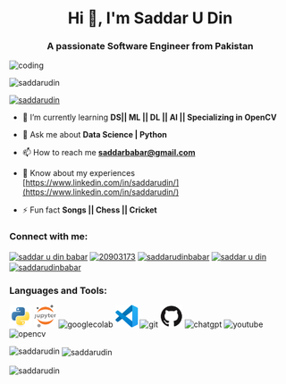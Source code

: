 <h1 align="center">Hi 👋, I'm Saddar U Din</h1>
<h3 align="center">A passionate Software Engineer from Pakistan</h3>        
<img src="https://qrangers.com/wp-content/uploads/2021/09/Banner-Introduction-to-3D-Animation.png" alt="coding">

<p align="left"> <img src="https://komarev.com/ghpvc/?username=saddarudin&label=Profile%20views&color=0e75b6&style=flat" alt="saddarudin" /> </p>

<p align="left"> <a href="https://github.com/ryo-ma/github-profile-trophy"><img src="https://github-profile-trophy.vercel.app/?username=saddarudin" alt="saddarudin" /></a> </p>

- 🌱 I’m currently learning **DS|| ML || DL || AI || Specializing in OpenCV**

- 💬 Ask me about **Data Science | Python**

- 📫 How to reach me **saddarbabar@gmail.com**

- 📄 Know about my experiences [https://www.linkedin.com/in/saddarudin/](https://www.linkedin.com/in/saddarudin/)

- ⚡ Fun fact **Songs || Chess || Cricket**

<h3 align="left">Connect with me:</h3>
<p align="left">
<a href="https://linkedin.com/in/saddarudin" target="blank"><img align="center" src="https://raw.githubusercontent.com/rahuldkjain/github-profile-readme-generator/master/src/images/icons/Social/linked-in-alt.svg" alt="saddar u din babar" height="30" width="40" /></a>
<a href="https://stackoverflow.com/users/20903173" target="blank"><img align="center" src="https://raw.githubusercontent.com/rahuldkjain/github-profile-readme-generator/master/src/images/icons/Social/stack-overflow.svg" alt="20903173" height="30" width="40" /></a>
<a href="https://kaggle.com/saddarudinbabar" target="blank"><img align="center" src="https://raw.githubusercontent.com/rahuldkjain/github-profile-readme-generator/master/src/images/icons/Social/kaggle.svg" alt="saddarudinbabar" height="30" width="40" /></a>
<a href="https://www.hackerrank.com/saddar u din" target="blank"><img align="center" src="https://raw.githubusercontent.com/rahuldkjain/github-profile-readme-generator/master/src/images/icons/Social/hackerrank.svg" alt="saddar u din" height="30" width="40" /></a>
<a href="https://www.youtube.com/@saddarudinbabar77" target="blank"><img align="center" src="https://icons8.com/icon/115371/youtube-squared" alt="saddarudinbabar"
                                                                      height="30" width="40"/></a>
</p>

<h3 align="left">Languages and Tools:</h3>
<p align="left"> 
  <img src="https://raw.githubusercontent.com/devicons/devicon/master/icons/python/python-original.svg" alt="python" width="40" height="40"/>
  <img src="https://raw.githubusercontent.com/devicons/devicon/master/icons/jupyter/jupyter-original-wordmark.svg" alt="jupyter" width="40" height="40"/>
  <img src="https://upload.wikimedia.org/wikipedia/commons/d/d0/Google_Colab_Logo.png" alt="googlecolab" width="40" height="40"/>
  <img src="https://raw.githubusercontent.com/devicons/devicon/master/icons/vscode/vscode-original.svg" alt="vscode" width="40" height="40"/>
  <img src="https://www.vectorlogo.zone/logos/git-scm/git-scm-icon.svg" alt="git" width="40" height="40"/>
  <img src="https://raw.githubusercontent.com/devicons/devicon/master/icons/github/github-original.svg" alt="github" width="40" height="40"/>
  <img src="https://upload.wikimedia.org/wikipedia/commons/0/04/ChatGPT_logo.svg" alt="chatgpt" width="40" height="40"/>
  <img src="https://upload.wikimedia.org/wikipedia/commons/4/42/YouTube_icon_%282013-2017%29.png" alt="youtube" width="40" height="40"/>
  <img src="https://upload.wikimedia.org/wikipedia/commons/3/3c/OpenCV_logo_with_text.png" alt="opencv" width="40" height="40"/>
</p>


<p><img align="left" src="https://github-readme-stats.vercel.app/api/top-langs?username=saddarudin&show_icons=true&locale=en&layout=compact" alt="saddarudin" /></p>

<p>&nbsp;<img align="center" src="https://github-readme-stats.vercel.app/api?username=saddarudin&show_icons=true&locale=en" alt="saddarudin" /></p>

<p><img align="center" src="https://github-readme-streak-stats.herokuapp.com/?user=saddarudin&" alt="saddarudin" /></p>
